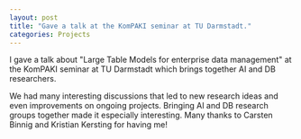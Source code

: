 ```yaml
---
layout: post
title: "Gave a talk at the KomPAKI seminar at TU Darmstadt."
categories: Projects
---
```


I gave a talk about "Large Table Models for enterprise data management" at the KomPAKI seminar at TU Darmstadt which brings together AI and DB researchers.

We had many interesting discussions that led to new research ideas and even improvements on ongoing projects. Bringing AI and DB research groups together made it especially interesting. Many thanks to Carsten Binnig and Kristian Kersting for having me!

